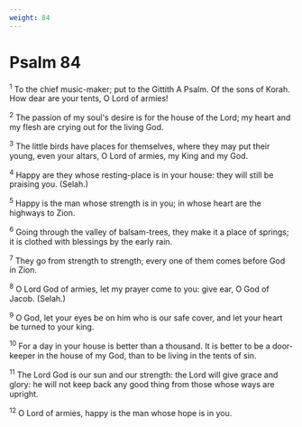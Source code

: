 ```yaml
---
weight: 84
---
```


# Psalm 84

<sup>1</sup> To the chief music-maker; put to the Gittith A Psalm. Of the sons of Korah. How dear are your tents, O Lord of armies! 

<sup>2</sup> The passion of my soul's desire is for the house of the Lord; my heart and my flesh are crying out for the living God. 

<sup>3</sup> The little birds have places for themselves, where they may put their young, even your altars, O Lord of armies, my King and my God. 

<sup>4</sup> Happy are they whose resting-place is in your house: they will still be praising you. (Selah.) 

<sup>5</sup> Happy is the man whose strength is in you; in whose heart are the highways to Zion. 

<sup>6</sup> Going through the valley of balsam-trees, they make it a place of springs; it is clothed with blessings by the early rain. 

<sup>7</sup> They go from strength to strength; every one of them comes before God in Zion. 

<sup>8</sup> O Lord God of armies, let my prayer come to you: give ear, O God of Jacob. (Selah.) 

<sup>9</sup> O God, let your eyes be on him who is our safe cover, and let your heart be turned to your king. 

<sup>10</sup> For a day in your house is better than a thousand. It is better to be a door-keeper in the house of my God, than to be living in the tents of sin. 

<sup>11</sup> The Lord God is our sun and our strength: the Lord will give grace and glory: he will not keep back any good thing from those whose ways are upright. 

<sup>12</sup> O Lord of armies, happy is the man whose hope is in you. 


